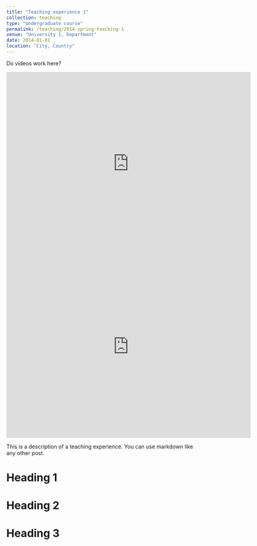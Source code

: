 ```yaml
---
title: "Teaching experience 1"
collection: teaching
type: "Undergraduate course"
permalink: /teaching/2014-spring-teaching-1
venue: "University 1, Department"
date: 2014-01-01
location: "City, Country"
---
```


Do videos work here?

<iframe
  width="640"
  height="480"
  src="https://youtube.com/embed/duQKcOU56LQ"
  frameborder="0"
  allow="autoplay; encrypted-media"
  allowfullscreen
>
</iframe>

<iframe
  width="640"
  height="480"
  src="https://youtube.com/embed/GKTavEOfMZ4"
  frameborder="0"
  allow="autoplay; encrypted-media"
  allowfullscreen
>
</iframe>


This is a description of a teaching experience. You can use markdown like any other post.

Heading 1
======

Heading 2
======

Heading 3
======